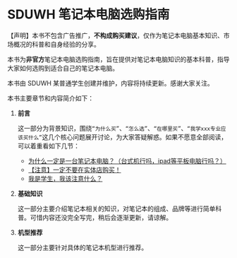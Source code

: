 # SDUWH 笔记本电脑选购指南

【声明】本书不包含广告推广，**不构成购买建议**，仅作为笔记本电脑基本知识、市场概况的科普和自身经验的分享。

本书为**非官方**笔记本电脑选购指南，旨在提供对笔记本电脑知识的基本科普，指导大家如何选购到适合自己的笔记本电脑。

本书由 SDUWH 某普通学生创建并维护，内容将持续更新。感谢大家关注。

本书主要章节和内容简介如下：

1. **前言**

   这一部分为背景知识，围绕`“为什么买”`、`“怎么选”`、`“在哪里买”`、`“我学xxx专业应该买什么”`这几个核心问题展开讨论，为大家答疑解惑。如果不愿意全部阅读，可以着重看如下几节：
   - [为什么一定是一台笔记本电脑？（台式机行吗，ipad等平板电脑行吗？）](/pre_knowledge/why_notebook?id=whymustnb)
   - [【注意】一定不要在实体店购买！](/pre_knowledge/where_to_buy?id=【注意】一定不要在实体店购买！)
   - [我是学生，我该注意什么？](/pre_knowledge/major_association)
  
2. **基础知识**

   这一部分主要介绍笔记本相关的知识，对笔记本的组成、品牌等进行简单科普。可惜内容还没完全写完，稍后会逐渐更新，请谅解。

3. **机型推荐**

   这一部分主要针对具体的笔记本机型进行推荐。
